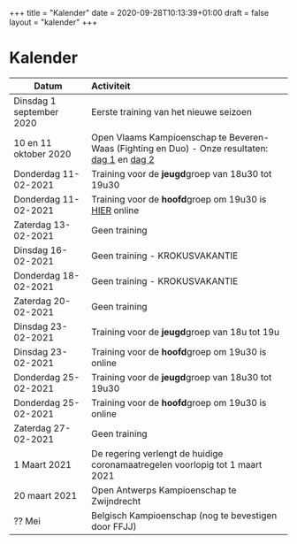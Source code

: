 +++
title = "Kalender"
date = 2020-09-28T10:13:39+01:00
draft = false
layout = "kalender"
+++
# Kalender
| Datum                                     | Activiteit                                                                                       |
| ------------------------------------------|:-------------------------------------------------------------------------------------------------|
| Dinsdag 1 september 2020                  | Eerste training van het nieuwe seizoen                                                           | 
| 10 en 11 oktober 2020                      | Open Vlaams Kampioenschap te Beveren-Waas (Fighting en Duo) - Onze resultaten: [dag 1](https://www.jujitsukeerbergen.be/nieuws/2020/10/10/open-vlaams-kampioenschap-ju-jitsu-2020---dag-1/) en [dag 2](https://www.jujitsukeerbergen.be/nieuws/2020/10/11/open-vlaams-kampioenschap-ju-jitsu-2020---dag-2/)                                      |
|Donderdag 11-02-2021| Training voor de **jeugd**groep van 18u30 tot 19u30|
|Donderdag 11-02-2021|  Training voor de **hoofd**groep om 19u30 is [HIER](https://youtu.be/486mW0t76Go) online|
|Zaterdag 13-02-2021| Geen training|
|Dinsdag 16-02-2021| Geen training - KROKUSVAKANTIE|
|Donderdag 18-02-2021| Geen training - KROKUSVAKANTIE|
|Zaterdag 20-02-2021| Geen training|
|Dinsdag 23-02-2021| Training voor de **jeugd**groep van 18u tot 19u|
|Dinsdag 23-02-2021|  Training voor de **hoofd**groep om 19u30 is online|
|Donderdag 25-02-2021| Training voor de **jeugd**groep van 18u30 tot 19u30|
|Donderdag 25-02-2021|  Training voor de **hoofd**groep om 19u30 is online|
|Zaterdag 27-02-2021| Geen training|
|1 Maart 2021                      | De regering verlengt de huidige coronamaatregelen voorlopig tot 1 maart 2021|
|20 maart 2021                              | Open Antwerps Kampioenschap te Zwijndrecht                                                       |
|?? Mei                                     | Belgisch Kampioenschap (nog te bevestigen door FFJJ)                                             |